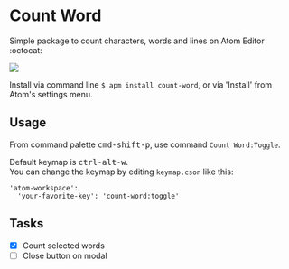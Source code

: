 # Count Word

Simple package to count characters, words and lines on Atom Editor :octocat:

<a href="https://gyazo.com/ef74ad387d3ea745352fb7239279e50f"><img src="https://i.gyazo.com/ef74ad387d3ea745352fb7239279e50f.png" /></a>

Install via command line `$ apm install count-word`, or via 'Install' from Atom's settings menu.

## Usage

From command palette <kbd>cmd-shift-p</kbd>, use command `Count Word:Toggle`.

Default keymap is <kbd>ctrl-alt-w</kbd>.  
You can change the keymap by editing `keymap.cson` like this:

```
'atom-workspace':
  'your-favorite-key': 'count-word:toggle'
```

## Tasks

- [x] Count selected words  
- [ ] Close button on modal  
